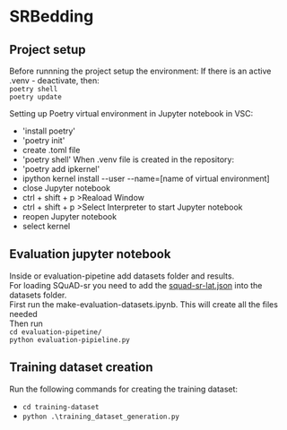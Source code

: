 # SRBedding

## Project setup
Before runnning the project setup the environment:
If there is an active .venv - deactivate, then:  
`poetry shell`  
`poetry update`

Setting up Poetry virtual environment in Jupyter notebook in VSC:
- 'install poetry'
- 'poetry init'
- create .toml file
- 'poetry shell'
When .venv file is created in the repository:
- 'poetry add ipkernel'
- ipython kernel install --user --name=[name of virtual environment]
- close Jupyter notebook
- ctrl + shift + p >Reaload Window
- ctrl + shift + p >Select Interpreter to start Jupyter notebook
- reopen Jupyter notebook
- select kernel

## Evaluation jupyter notebook
Inside or evaluation-pipetine add datasets folder and results.  
For loading SQuAD-sr you need to add the [squad-sr-lat.json](https://www.kaggle.com/datasets/aleksacvetanovic/squad-sr) into the datasets folder.  
First run the make-evaluation-datasets.ipynb. This will create all the files needed  
Then run  
`cd evaluation-pipetine/`  
`python evaluation-pipieline.py`  


## Training dataset creation  
Run the following commands for creating the training dataset:    
- `cd training-dataset`  
- `python .\training_dataset_generation.py`  

